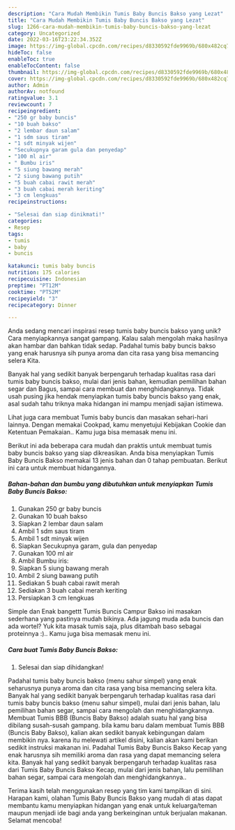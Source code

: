 ```yaml
---
description: "Cara Mudah Membikin Tumis Baby Buncis Bakso yang Lezat"
title: "Cara Mudah Membikin Tumis Baby Buncis Bakso yang Lezat"
slug: 1266-cara-mudah-membikin-tumis-baby-buncis-bakso-yang-lezat
category: Uncategorized
date: 2022-03-16T23:22:34.352Z
image: https://img-global.cpcdn.com/recipes/d8330592fde9969b/680x482cq70/tumis-baby-buncis-bakso-foto-resep-utama.jpg
hideToc: false
enableToc: true
enableTocContent: false
thumbnail: https://img-global.cpcdn.com/recipes/d8330592fde9969b/680x482cq70/tumis-baby-buncis-bakso-foto-resep-utama.jpg
cover: https://img-global.cpcdn.com/recipes/d8330592fde9969b/680x482cq70/tumis-baby-buncis-bakso-foto-resep-utama.jpg
author: Admin
authorAv: notfound
ratingvalue: 3.1
reviewcount: 7
recipeingredient:
- "250 gr baby buncis"
- "10 buah bakso"
- "2 lembar daun salam"
- "1 sdm saus tiram"
- "1 sdt minyak wijen"
- "Secukupnya garam gula dan penyedap"
- "100 ml air"
- " Bumbu iris"
- "5 siung bawang merah"
- "2 siung bawang putih"
- "5 buah cabai rawit merah"
- "3 buah cabai merah keriting"
- "3 cm lengkuas"
recipeinstructions:

- "Selesai dan siap dinikmati!"
categories:
- Resep
tags:
- tumis
- baby
- buncis

katakunci: tumis baby buncis 
nutrition: 175 calories
recipecuisine: Indonesian
preptime: "PT12M"
cooktime: "PT52M"
recipeyield: "3"
recipecategory: Dinner

---
```





Anda sedang mencari inspirasi resep tumis baby buncis bakso yang unik? Cara menyiapkannya sangat gampang. Kalau salah mengolah maka hasilnya akan hambar dan bahkan tidak sedap. Padahal tumis baby buncis bakso yang enak harusnya sih punya aroma dan cita rasa yang bisa memancing selera Kita.





Banyak hal yang sedikit banyak berpengaruh terhadap kualitas rasa dari tumis baby buncis bakso, mulai dari jenis bahan, kemudian pemilihan bahan segar dan Bagus, sampai cara membuat dan menghidangkannya. Tidak usah pusing jika hendak menyiapkan tumis baby buncis bakso yang enak,      asal sudah tahu triknya maka hidangan ini mampu menjadi sajian istimewa.














Lihat juga cara membuat Tumis baby buncis dan masakan sehari-hari lainnya. Dengan memakai Cookpad, kamu menyetujui Kebijakan Cookie dan Ketentuan Pemakaian.. Kamu juga bisa memasak menu ini.






Berikut ini ada beberapa cara mudah dan praktis untuk membuat tumis baby buncis bakso yang siap dikreasikan. Anda bisa menyiapkan Tumis Baby Buncis Bakso memakai 13 jenis bahan dan 0 tahap pembuatan. Berikut ini cara untuk membuat hidangannya.

<!--inarticleads1-->

##### Bahan-bahan dan bumbu yang dibutuhkan untuk menyiapkan Tumis Baby Buncis Bakso:

1. Gunakan 250 gr baby buncis
1. Gunakan 10 buah bakso
1. Siapkan 2 lembar daun salam
1. Ambil 1 sdm saus tiram
1. Ambil 1 sdt minyak wijen
1. Siapkan Secukupnya garam, gula dan penyedap
1. Gunakan 100 ml air
1. Ambil  Bumbu iris:
1. Siapkan 5 siung bawang merah
1. Ambil 2 siung bawang putih
1. Sediakan 5 buah cabai rawit merah
1. Sediakan 3 buah cabai merah keriting
1. Persiapkan 3 cm lengkuas


Simple dan Enak bangettt Tumis Buncis Campur Bakso ini masakan sederhana yang pastinya mudah bikinya. Ada jagung muda ada buncis dan ada wortel? Yuk kita masak tumis saja, plus ditambah baso sebagai proteinnya :).. Kamu juga bisa memasak menu ini. 

<!--inarticleads2-->

##### Cara buat Tumis Baby Buncis Bakso:


1. Selesai dan siap dihidangkan!

Padahal tumis baby buncis bakso (menu sahur simpel) yang enak seharusnya punya aroma dan cita rasa yang bisa memancing selera kita. Banyak hal yang sedikit banyak berpengaruh terhadap kualitas rasa dari tumis baby buncis bakso (menu sahur simpel), mulai dari jenis bahan, lalu pemilihan bahan segar, sampai cara mengolah dan menghidangkannya. Membuat Tumis BBB (Buncis Baby Bakso) adalah suatu hal yang bisa dibilang susah-susah gampang. bila kamu baru dalam membuat Tumis BBB (Buncis Baby Bakso), kalian akan sedikit banyak kebingungan dalam membikin nya. karena itu melewati artikel disini, kalian akan kami berikan sedikit instruksi makanan ini. Padahal Tumis Baby Buncis Bakso Kecap yang enak harusnya sih memiliki aroma dan rasa yang dapat memancing selera kita. Banyak hal yang sedikit banyak berpengaruh terhadap kualitas rasa dari Tumis Baby Buncis Bakso Kecap, mulai dari jenis bahan, lalu pemilihan bahan segar, sampai cara mengolah dan menghidangkannya.. 

Terima kasih telah menggunakan resep yang tim kami tampilkan di sini. Harapan kami, olahan Tumis Baby Buncis Bakso yang mudah di atas dapat membantu kamu menyiapkan hidangan yang enak untuk keluarga/teman maupun menjadi ide bagi anda yang berkeinginan untuk berjualan makanan. Selamat mencoba!
